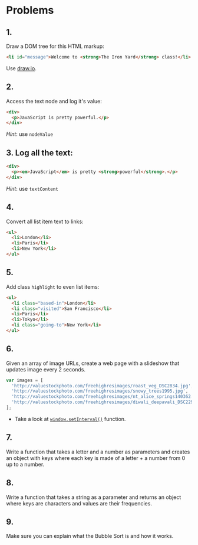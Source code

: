 # Problems

## 1.

Draw a DOM tree for this HTML markup:

```html
<li id="message">Welcome to <strong>The Iron Yard</strong> class!</li>
```

Use [draw.io](http://draw.io).

## 2.

Access the text node and log it's value:

```html
<div>
  <p>JavaScript is pretty powerful.</p>
</div>
```

_Hint_: use `nodeValue`

## 3. Log all the text:

```html
<div>
  <p><em>JavaScript</em> is pretty <strong>powerful</strong>.</p>
</div>
```

_Hint_: use `textContent`

## 4.

Convert all list item text to links:

```html
<ul>
  <li>London</li>
  <li>Paris</li>
  <li>New York</li>
</ul>
```

## 5.

Add class `highlight` to even list items:

```html
<ul>
  <li class="based-in">London</li>
  <li class="visited">San Francisco</li>
  <li>Paris</li>
  <li>Tokyo</li>
  <li class="going-to">New York</li>
</ul>
```

## 6.

Given an array of image URLs, create a web page with a slideshow that updates image every 2 seconds.

```js
var images = [
  'http://valuestockphoto.com/freehighresimages/roast_veg_DSC2834.jpg',
  'http://valuestockphoto.com/freehighresimages/snowy_trees1995.jpg',
  'http://valuestockphoto.com/freehighresimages/nt_alice_springs140362.jpg',
  'http://valuestockphoto.com/freehighresimages/diwali_deepavali_DSC2292.jpg'
];
```

+ Take a look at [`window.setInterval()`](https://developer.mozilla.org/en-US/docs/Web/API/WindowTimers/setInterval) function.

## 7.

Write a function that takes a letter and a number as parameters and creates an object with keys where each key is made of a letter + a number from 0 up to a number.

## 8.

Write a function that takes a string as a parameter and returns an object where keys are characters and values are their frequencies.

## 9.

Make sure you can explain what the Bubble Sort is and how it works.
